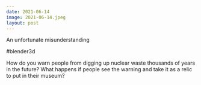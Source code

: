 ```yaml
---
date: 2021-06-14
image: 2021-06-14.jpeg
layout: post
---
```


An unfortunate misunderstanding

#blender3d

How do you warn people from digging up nuclear waste thousands of years in the future? What happens if people see the warning and take it as a relic to put in their museum?
